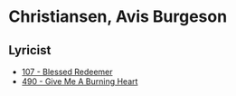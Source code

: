 # Christiansen, Avis Burgeson

## Lyricist

- [107 - Blessed Redeemer](/hymns/107.md)
- [490 - Give Me A Burning Heart](/hymns/490.md)

